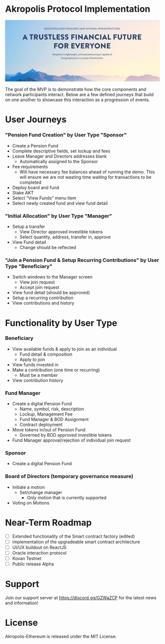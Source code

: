 

# Akropolis Protocol Implementation

![Akropolis](banner.png?raw=true)

The goal of the MVP is to demonstrate how the core components and network participants interact. Below are a few defined journeys that build on one another to showcase this interaction as a progression of events.
 
# User Journeys

### "Pension Fund Creation" by User Type "Sponsor"
  - Create a Pension Fund
  - Complete descriptive fields, set lockup and fees
  - Leave Manager and Directors addresses blank
    - Automatically assigned to the Sponsor
  - Fee requirements 
    - Will have necessary fee balances ahead of running the demo. This will ensure we are not wasting time waiting for transactions to be completed
  - Deploy board and fund
  - Stake AKT
  - Select “View Funds” menu item
  - Select newly created fund and view fund detail 


### "Initial Allocation" by User Type "Manager"
  - Setup a transfer
    - View Director approved investible tokens
    - Select quantity, address, transfer in, approve
  - View Fund detail
    - Change should be reflected
    
### "Join a Pension Fund & Setup Recurring Contributions" by User Type "Beneficiary"
  - Switch windows to the Manager screen
    - View join request
    - Accept join request
  - View fund detail (should be approved)
  - Setup a recurring contribution
  - View contributions and history

# Functionality by User Type 

### Beneficiary

- View available funds & apply to join as an individual
  - Fund detail & composition
  - Apply to join
- View funds invested in
- Make a contribution (one time or recurring)
  - Must be a member
- View contribution history

### Fund Manager

- Create a digital Pension Fund 
  - Name, symbol, risk, description
  - Lockup, Management Fee
  - Fund Manager & BOD Assignment
  - Contract deployment
- Move tokens in/out of Pension Fund
  - Governed by BOD approved investible tokens
- Fund Manager approval/rejection of individual join request

### Sponsor

- Create a digital Pension Fund 

### Board of Directors (temporary governance measure)

- Initiate a motion
  - Set/change manager
    - Only motion that is currently supported
- Voting on Motions

# Near-Term Roadmap
- [ ]  Extended functionality of the Smart contract factory (edited)
- [ ]  implementation of the upgradeable smart contract architecture
- [ ]  UI/UX buildout on ReactJS
- [ ]  Oracle interaction protocol
- [ ]  Kovan Testnet
- [ ]  Public release Alpha

# Support
Join our support server at https://discord.gg/GZWaZCP for the latest news and information!

# License
Akropolis-Ethereum is released under the MIT License.
